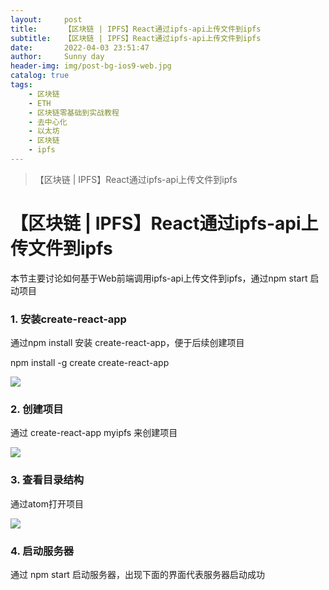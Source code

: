 ```yaml
---
layout:     post
title:      【区块链 | IPFS】React通过ipfs-api上传文件到ipfs
subtitle:   【区块链 | IPFS】React通过ipfs-api上传文件到ipfs
date:       2022-04-03 23:51:47
author:     Sunny day
header-img: img/post-bg-ios9-web.jpg
catalog: true
tags:
    - 区块链
    - ETH
    - 区块链零基础到实战教程
    - 去中心化
    - 以太坊
    - 区块链
    - ipfs
---
```


>【区块链 | IPFS】React通过ipfs-api上传文件到ipfs

# 【区块链 | IPFS】React通过ipfs-api上传文件到ipfs


本节主要讨论如何基于Web前端调用ipfs-api上传文件到ipfs，通过npm start 启动项目

### 1. 安装create-react-app

通过npm install 安装 create-react-app，便于后续创建项目 

npm install -g create create-react-app

![](https://img-blog.csdn.net/20180308174504827?watermark/2/text/aHR0cDovL2Jsb2cuY3Nkbi5uZXQvdHN5eA==/font/5a6L5L2T/fontsize/400/fill/I0JBQkFCMA==/dissolve/70)

### 2. 创建项目

通过 create-react-app myipfs 来创建项目

![](https://img-blog.csdn.net/20180308174929996?watermark/2/text/aHR0cDovL2Jsb2cuY3Nkbi5uZXQvdHN5eA==/font/5a6L5L2T/fontsize/400/fill/I0JBQkFCMA==/dissolve/70)

### 3. 查看目录结构

通过atom打开项目

![](https://img-blog.csdn.net/20180308175338436?watermark/2/text/aHR0cDovL2Jsb2cuY3Nkbi5uZXQvdHN5eA==/font/5a6L5L2T/fontsize/400/fill/I0JBQkFCMA==/dissolve/70)

### 4. 启动服务器

通过 npm start 启动服务器，出现下面的界面代表服务器启动成功

 

